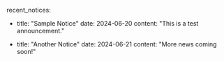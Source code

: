 
recent_notices:
  - title: "Sample Notice"
    date: 2024-06-20
    content: "This is a test announcement."

  - title: "Another Notice"
    date: 2024-06-21
    content: "More news coming soon!"
